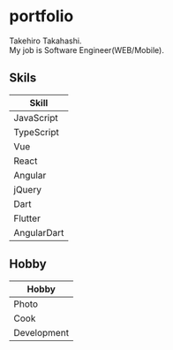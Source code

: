 # portfolio

Takehiro Takahashi.  
My job is Software Engineer(WEB/Mobile).

## Skils
| Skill |
| ----- |
| JavaScript |
| TypeScript |
| Vue |
| React|
| Angular |
| jQuery |
| Dart |
| Flutter |
| AngularDart |

## Hobby
| Hobby |
| -- |
| Photo |
| Cook |
| Development |
